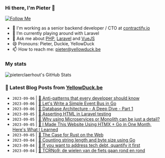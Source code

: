 ### Hi there, I'm Pieter 👋  
[![Follow Me](https://img.shields.io/github/followers/pieterclaerhout?label=Follow&style=social)](https://github.com/pieterclaerhout)

- 🏢 I'm working as a senior backend developer / CTO at [contractify.io](https://contractify.io)
- 🌱 I’m currently playing around with Laravel
- 💬 Ask me about [PHP](https://php.net), [Laravel](http://laravel.com) and [VueJS](https://vuejs.org)
- 😄 Pronouns: Pieter, Duckie, YellowDuck
- 📫 How to reach me: pieter@yellowduck.be

### My stats

![pieterclaerhout's GitHub Stats](https://github-readme-stats.vercel.app/api?username=pieterclaerhout&show_icons=true&count_private=true&line_height=40)

### 📩 Latest Blog Posts from [YellowDuck.be](https://www.yellowduck.be/)
<!-- BLOG-POST-LIST:START -->
- `2023-09-06` | [🔗 Anti-patterns that every developer should know](https://www.yellowduck.be/posts/anti-patterns-that-every-developer-should-know)  
- `2023-09-06` | [🔗 Let&#39;s Write a Simple Event Bus in Go](https://www.yellowduck.be/posts/lets-write-a-simple-event-bus-in-go)  
- `2023-09-06` | [🔗 Database Architecture - A Deep Dive - Part 1](https://www.yellowduck.be/posts/database-architecture-a-deep-dive-part-1)  
- `2023-09-05` | [🐥 Asserting HTML in Laravel testing](https://www.yellowduck.be/posts/asserting-html-in-laravel-testing)  
- `2023-09-05` | [🔗 Why using Microservices or Monolith can be just a detail?](https://www.yellowduck.be/posts/why-using-microservices-or-monolith-can-be-just-a-detail)  
- `2023-09-05` | [🔗 I Made This Website Using HTMX + Go in One Month, Here&#39;s What I Learned](https://www.yellowduck.be/posts/i-made-this-website-using-htmx-go-in-one-month-heres-what-i-learned)  
- `2023-09-05` | [🔗 The Case for Rust on the Web](https://www.yellowduck.be/posts/the-case-for-rust-on-the-web-mainmatter)  
- `2023-09-04` | [🐥 Counting string length and byte size using Go](https://www.yellowduck.be/posts/counting-string-length-and-byte-size-using-go)  
- `2023-09-04` | [🔗 If you want to address tech debt, quantify it first](https://www.yellowduck.be/posts/if-you-want-to-address-tech-debt-quantify-it-first)  
- `2023-09-04` | [🔗 TCRNo9: de wielen van de fiets gaan rond en rond](https://www.yellowduck.be/posts/tcrno9-de-wielen-van-de-fiets-gaan-rond-en-rond)  

<!-- BLOG-POST-LIST:END -->
